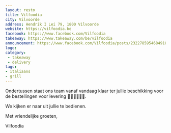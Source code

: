 ```yaml
---
layout: resto
title: Vilfoodia
city: Vilvoorde
address: Hendrik I Lei 79, 1800 Vilvoorde
website: https://vilfoodia.be
facebook: https://www.facebook.com/Vilfoodia
takeaway: https://www.takeaway.com/be/vilfoodia
announcement: https://www.facebook.com/Vilfoodia/posts/2322785954684918
logo: 
category: 
 - takeaway
 - delivery
tags: 
- italiaans
- grill
---
```

Ondertussen staat ons team vanaf vandaag klaar ter jullie beschikking voor de bestellingen voor levering 🛵🛵🛵🍔🍟🥗.

We kijken er naar uit jullie te bedienen. 

Met vriendelijke groeten, 

Vilfoodia
